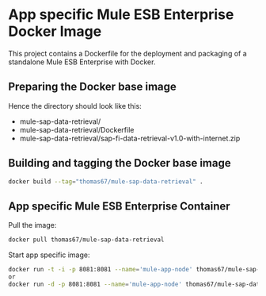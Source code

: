 App specific Mule ESB Enterprise Docker Image
===============

This project contains a Dockerfile for the deployment and packaging of a standalone Mule ESB Enterprise with Docker.

Preparing the Docker base image
---------------


Hence the directory should look like this:
* mule-sap-data-retrieval/
* mule-sap-data-retrieval/Dockerfile
* mule-sap-data-retrieval/sap-fi-data-retrieval-v1.0-with-internet.zip


Building and tagging the Docker base image
---------------

```bash
docker build --tag="thomas67/mule-sap-data-retrieval" .
```


App specific Mule ESB Enterprise Container
---------------

Pull the image:

```bash
docker pull thomas67/mule-sap-data-retrieval
```
Start app specific image:

```bash
docker run -t -i -p 8081:8081 --name='mule-app-node' thomas67/mule-sap-data-retrieval
or
docker run -d -p 8081:8081 --name='mule-app-node' thomas67/mule-sap-data-retrieval
```
